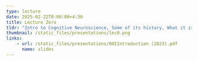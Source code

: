 ```yaml
---
type: lecture
date: 2025-02-22T8:00:00+4:30
title: Lecture Zero
tldr: "Intro to Cognitive Neuroscience, Some of its history, What it is & Why it's important and what's to come in the course."
thumbnail: /static_files/presentations/lec0.png
links: 
    - url: /static_files/presentations/00IIntroduction (2023).pdf
      name: slides
---
```

